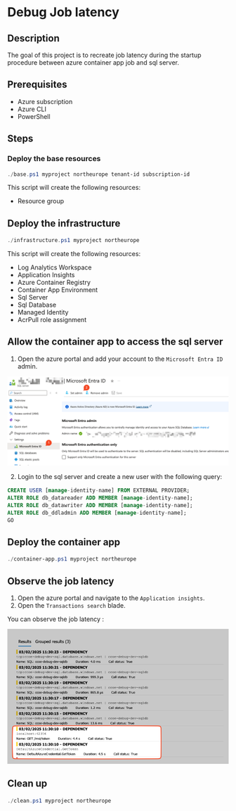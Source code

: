 # Debug Job latency

## Description

The goal of this project is to recreate job latency during the startup procedure between azure container app job and sql server.

## Prerequisites

- Azure subscription
- Azure CLI
- PowerShell

## Steps

### Deploy the base resources

```powershell
./base.ps1 myproject northeurope tenant-id subscription-id
```

This script will create the following resources:

- Resource group

## Deploy the infrastructure

```powershell
./infrastructure.ps1 myproject northeurope
```

This script will create the following resources:

- Log Analytics Workspace
- Application Insights
- Azure Container Registry
- Container App Environment
- Sql Server
- Sql Database
- Managed Identity
- AcrPull role assignment

## Allow the container app to access the sql server

1) Open the azure portal and add your account to the `Microsoft Entra ID` admin.

![Entra ID admin](./images/entra-id-admin.png)

2) Login to the sql server and create a new user with the following query:

```sql
CREATE USER [manage-identity-name] FROM EXTERNAL PROVIDER;
ALTER ROLE db_datareader ADD MEMBER [manage-identity-name];
ALTER ROLE db_datawriter ADD MEMBER [manage-identity-name];
ALTER ROLE db_ddladmin ADD MEMBER [manage-identity-name];
GO
```

## Deploy the container app

```powershell
./container-app.ps1 myproject northeurope
```

## Observe the job latency

1) Open the azure portal and navigate to the `Application insights`.
2) Open the `Transactions search` blade.

You can observe the job latency :

![Latency](./images/latency-app-insight.png)

## Clean up

```powershell
./clean.ps1 myproject northeurope
```
